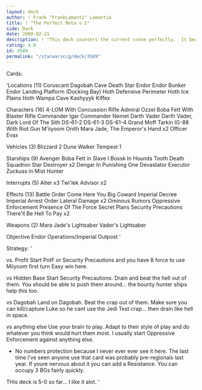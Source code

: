 ```yaml
---
layout: deck
author: ! Frank "FrankLamanti" Lamantia
title: ! "The Perfect Meta v 1"
side: Dark
date: 2000-02-21
description: ! "This deck counters the current scene perfectly.  It beats both Hidden base abd Profit... it also beats other deck types."
rating: 4.0
id: 3589
permalink: "/starwarsccg/deck/3589"
---
```

Cards: 

'Locations (11)
Coruscant
Dagobah Cave
Death Star
Endor
Endor Bunker
Endor Landing Platform (Docking Bay)
Hoth Defensive Perimeter
Hoth Ice Plains
Hoth Wampa Cave
Kashyyyk
Kiffex

Characters (16)
4-LOM With Concussion Rifle
Admiral Ozzel
Boba Fett With Blaster Rifle
Commander Igar
Commander Nemet
Darth Vader
Darth Vader, Dark Lord Of The Sith
DS-61-2
DS-61-3
DS-61-4
Grand Moff Tarkin
IG-88 With Riot Gun
M'iiyoom Onith
Mara Jade, The Emperor's Hand	x2
Officer Evax

Vehicles (3)
Blizzard 2
Dune Walker
Tempest 1

Starships (9)
Avenger
Boba Fett in Slave I
Bossk In Hounds Tooth
Death Squadron Star Destroyer  x2
Dengar In Punishing One
Devastator
Executor
Zuckuss in Mist Hunter

Interrupts (5)
Alter  x3
Twi'lek Advisor  x2

Effects (13)
Battle Order
Come Here You Big Coward
Imperial Decree
Imperial Arrest Order
Lateral Damage	x2
Ominous Rumors
Oppressive Enforcement
Presence Of The Force
Secret Plans
Security Precautions
There'll Be Hell To Pay  x2

Weapons (2)
Mara Jade's Lightsaber
Vader's Lightsaber

Objective
Endor Operations/Imperial Outpost  '

Strategy: '

vs. Profit
Start PotF or Security Precautions and you have 8 force to use Miiyoom first turn  Easy win here.

vs Hidden Base
Start Security Precautions.  Drain and beat the hell out of them.  You should be able to push them around... the bounty hunter ships help this too.

vs Dagobah
Land on Dagobah.  Beat the crap out of them.  Make sure you can kill/capture Luke so he cant use the Jedi Test crap... then drain like hell in space.

vs anything else
Use your brain to play.  Adapt to their style of play and do whatever you think would hurt them most.  I usually start Oppressive Enforcement against anything else.

- No numbers protection because I never ever ever see it here.	The last time I've seen anyone use that card was probably pre-regionals last year.  If youre nervous about it you can add a Resistance.  You can occupy 3 BGs fairly quickly.

THis deck is 5-0 so far... I like it alot.  '
